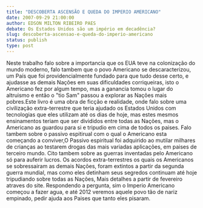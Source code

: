 ```yaml
---
title: "DESCOBERTA ASCENSÃO E QUEDA DO IMPERIO AMERICANO"
date: 2007-09-29 21:00:00
author: EDSON MILTON RIBEIRO PAES
debate: Os Estados Unidos são um império em decadência?
slug: descoberta-ascensao-e-queda-do-imperio-americano
status: publish 
type: post
---
```


Neste trabalho falo sobre a importancia que os EUA teve na colonização do mundo moderno, falo tambem que o povo Americano se descaracterizou, um País que foi providencialmente fundado para que tudo desse certo, e ajudasse as demais Nações em suas dificuldades corriqueiras, isto o Americano fez por algum tempo, mas a ganancia tomou o lugar do altruismo e então o "tio Sam" passou a explorar as Nações mais pobres.Este livro é uma obra de ficção e realidade, onde falo sobre uma civilização extra-terrestre que teria ajudado os Estados Unidos com tecnologias que eles utilizam até os dias de hoje, mas estes mesmos ensinamentos teriam que ser divididos entre todas as Nações, mas o Americano as guardou para si e tripudio em cima de todos os paises. Falo tambem sobre o passivo espitirual com o qual o Americano esta começando a conviver,O Passivo espiritual foi adquirido ao mutilar milhares de crianças ao testarem drogas das mais variadas aplicações, em paises de terceiro mundo. Cito tambem sobre as guerras inventadas pelo Americano só para auferir lucros. Os acordos extra-terrestres os quais os Americanos se sobressairam as demais Nações, foram extintos a partir da segunda guerra mundial, mas como eles detinham seus segredos continuam até hoje tripudiando sobre todas as Nações, Mais detalhes a partir de fevereiro atraves do site. Respondendo a pergunta, sim o Imperio Americano começou a fazer agua, e até 2012 veremos aquele povo tão de nariz empinado, pedir ajuda aos Paises que tanto eles pisaram.
